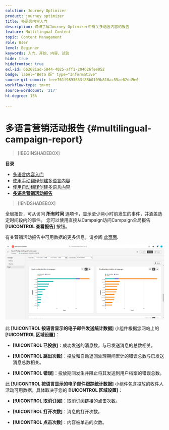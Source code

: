 ```yaml
---
solution: Journey Optimizer
product: journey optimizer
title: 多语言内容入门
description: 详细了解Journey Optimizer中有关多语言内容的报告
feature: Multilingual Content
topic: Content Management
role: User
level: Beginner
keywords: 入门、开始、内容、试验
hide: true
hidefromtoc: true
exl-id: 662681ad-5044-4025-aff1-204626fee052
badge: label="Beta 版" type="Informative"
source-git-commit: feee761f9893633f88b0109b810ac55ae82dd9e0
workflow-type: tm+mt
source-wordcount: '217'
ht-degree: 15%

---
```


# 多语言营销活动报告 {#multilingual-campaign-report}

>[!BEGINSHADEBOX]

**目录**

* [多语言内容入门](multilingual-gs.md)
* [使用手动翻译创建多语言内容](multilingual-manual.md)
* [使用自动翻译创建多语言内容](multilingual-automated.md)
* **[多语言营销活动报告](multilingual-report.md)**

>[!ENDSHADEBOX]

全局报告，可从访问 **所有时间** 选项卡，显示至少两小时前发生的事件，并涵盖选定时间段内的事件。 您可以使用直接从Campaign访问Campaign全局报告 **[!UICONTROL 查看报告]** 按钮。

有关营销活动报告中可用数据的更多信息，请参阅 [此页面](../reports/campaign-global-report.md).

![](assets/report_multilingual.png)

此 **[!UICONTROL 按语言显示的电子邮件发送统计数据]** 小组件根据您网站上的 **[!UICONTROL 区域设置]**：

* **[!UICONTROL 已投放]**：成功发送的消息数，与已发送消息的总数相关。

* **[!UICONTROL 跳出次数]**：投放和自动返回处理期间累计的错误总数与已发送消息总数相关。

* **[!UICONTROL 错误]**：投放期间发生并阻止将其发送到用户档案的错误总数。

此 **[!UICONTROL 按语言显示的电子邮件跟踪统计数据]** 小组件包含投放的收件人活动可用数据，具体取决于您的 **[!UICONTROL 区域设置]**：

* **[!UICONTROL 取消订阅]**：取消订阅链接的点击次数。

* **[!UICONTROL 打开次数]**：消息的打开次数。

* **[!UICONTROL 点击次数]**：内容被单击的次数。
